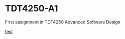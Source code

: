 # TDT4250-A1
First assignment in TDT4250 Advanced Software Design



[test](https://i.imgur.com/aJZGIE8.png)
